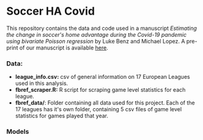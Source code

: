 # Soccer HA Covid
This repository contains the data and code used in a manuscript _Estimating the change in soccer's home advantage during the Covid-19 pandemic using bivariate Poisson regression_ by Luke Benz and Michael Lopez. A pre-print of our manuscript is available [here]().

### Data:

* __league_info.csv:__ csv of general information on 17 European Leagues used in this analysis.
* __fbref_scraper.R:__ R script for scraping game level statistics for each league.
* __fbref_data/__: Folder containing all data used for this project. Each of the 17 leagues has it's own folder, containing 5 csv files of game level statistics for games played that year. 

### Models

